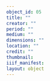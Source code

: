 ```yaml
---
object_id: 05
title: ""
creator: ""
period: ""
medium: ""
dimensions: ""
location: ""
credit: ""
thumbnail: 
iiif_manifest: 
layout: object
---
```



